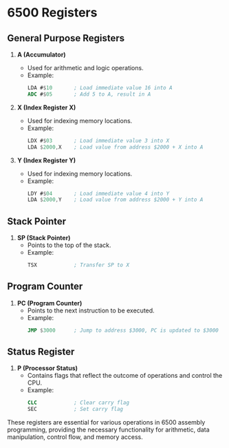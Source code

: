 # 6500 Registers

## General Purpose Registers

1. **A (Accumulator)**
    - Used for arithmetic and logic operations.
    - Example:
      ```nasm
      LDA #$10       ; Load immediate value 16 into A
      ADC #$05       ; Add 5 to A, result in A
      ```

2. **X (Index Register X)**
    - Used for indexing memory locations.
    - Example:
      ```nasm
      LDX #$03       ; Load immediate value 3 into X
      LDA $2000,X    ; Load value from address $2000 + X into A
      ```

3. **Y (Index Register Y)**
    - Used for indexing memory locations.
    - Example:
      ```nasm
      LDY #$04       ; Load immediate value 4 into Y
      LDA $2000,Y    ; Load value from address $2000 + Y into A
      ```

## Stack Pointer

1. **SP (Stack Pointer)**
    - Points to the top of the stack.
    - Example:
      ```nasm
      TSX            ; Transfer SP to X
      ```

## Program Counter

1. **PC (Program Counter)**
    - Points to the next instruction to be executed.
    - Example:
      ```nasm
      JMP $3000      ; Jump to address $3000, PC is updated to $3000
      ```

## Status Register

1. **P (Processor Status)**
    - Contains flags that reflect the outcome of operations and control the CPU.
    - Example:
      ```nasm
      CLC            ; Clear carry flag
      SEC            ; Set carry flag
      ```

These registers are essential for various operations in 6500 assembly programming, providing the necessary functionality for arithmetic, data manipulation, control flow, and memory access.